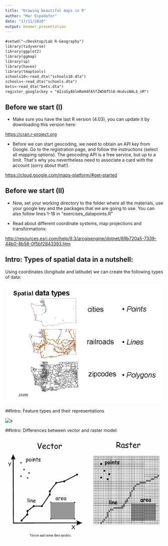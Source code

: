 ```yaml
---
title: "Drawing beautiful maps in R"
author: "Mar Espadafor"
date: "17/11/2020"
output: beamer_presentation
---
```


```{r setup, include=FALSE}
#setwd("~/Desktop/Lab R-Geography")
library(tidyverse)
library(ggplot2)
library(ggmap)
library(sp)
library(haven)
library(tmaptools)
schools10<-read_dta("schools10.dta")
schools<-read_dta("schools.dta")
bets<-read_dta("bets.dta")
register_google(key = "AIzaSyAblmReH4FA5fZW50f5l6-HndvsNAL4_nM")
```

## Before we start (I)

- Make sure you have the last R version (4.03), you can update it by downloading this version here:


 https://cran.r-project.org


- Before we can start geocoding, we need to obtain an API key from Google. Go to the registration page, and follow the instructions (select all mapping options). The geocoding API is a free service, but up to a limit. That's why you nevertheless need to associate a card with the account (sorry about that!).


https://cloud.google.com/maps-platform/#get-started

## Before we start (II)

- Now, set your working directory to the folder where all the materials, use your google key and the packages that we are going to use. You can also follow lines 1-18 in "exercises_datapoints.R"

- Read about different coordinate systems, map projections and transformations: 

http://resources.esri.com/help/9.3/arcgisengine/dotnet/89b720a5-7339-44b0-8b58-0f5bf2843393.htm


## Intro: Types of spatial data in a nutshell:
Using coordinates (longitude and latitude) we can create the following types of data:

![s](spatial_data_types.jpg)

##Intro: Feature types and their representations

![s](Feature-types-and-their-representations-in-two-spatial-data-models.png)

##Intro: Differences between vector and raster model:
![s](vector_vs_raster.jpg)


